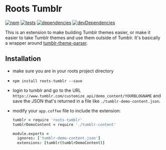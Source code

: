 # Roots Tumblr

[![npm](http://img.shields.io/npm/v/roots-tumblr.svg?style=flat)](https://badge.fury.io/js/roots-tumblr) [![tests](http://img.shields.io/travis/carrot/roots-tumblr/master.svg?style=flat)](https://travis-ci.org/carrot/roots-tumblr)  [![dependencies](http://img.shields.io/gemnasium/carrot/roots-tumblr.svg?style=flat)](https://gemnasium.com/carrot/roots-tumblr)
[![devDependencies](https://img.shields.io/david/dev/carrot/roots-tumblr.svg)](https://gemnasium.com/carrot/roots-tumblr)


This is an extension to make building Tumblr themes easier, or make it easier to take Tumblr themes and use them outside of Tumblr. It's basically a wrapper around [tumblr-theme-parser](https://www.npmjs.com/package/tumblr-theme-parser).

## Installation
- make sure you are in your roots project directory
- `npm install roots-tumblr --save`
- login to tumblr and go to the URL `https://www.tumblr.com/customize_api/demo_content/YOURBLOGNAME` and save the JSON that's returned in a file like `./tumblr-demo-content.json`.
- modify your `app.coffee` file to include the extension:

  ```coffee
  tumblr = require 'roots-tumblr'
  tumblrDemoContent = require './tumblr-content'

  module.exports =
    ignores: ['tumblr-demo-content.json']
    extensions: [tumblr(tumblrDemoContent)]
  ```
